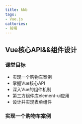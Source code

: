 ```yaml
---
title: kkb
tags: 
- Vue.js
cattories: 
- 前端
---
```


## Vue核心API&&组件设计

### 课堂目标

- 实现一个购物车案例
- 掌握Vue核心API
- 深入Vue的组件机制
- 第三方组件库element-ui应用
- 设计并实现表单组件

### 实现一个购物车案例
